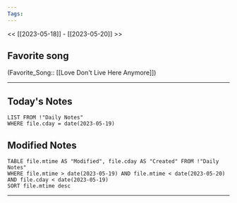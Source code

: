 ```yaml
---
Tags:
---
```

<< [[2023-05-18]] - [[2023-05-20]] >>
## Favorite song
(Favorite_Song:: [[Love Don't Live Here Anymore]])

___
## Today's Notes
```dataview
LIST FROM !"Daily Notes"
WHERE file.cday = date(2023-05-19)
```
## Modified Notes
```dataview
TABLE file.mtime AS "Modified", file.cday AS "Created" FROM !"Daily Notes" 
WHERE file.mtime > date(2023-05-19) AND file.mtime < date(2023-05-20) AND file.cday < date(2023-05-19)
SORT file.mtime desc
```
___
